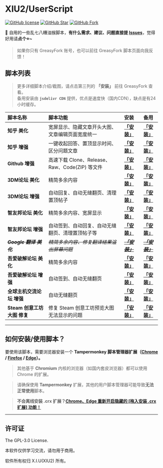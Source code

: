 # XIU2/UserScript

[![GitHub license](https://img.shields.io/github/license/XIU2/UserScript.svg?style=flat-square&color=4285dd)](https://github.com/XIU2/UserScript/blob/master/LICENSE)
[![GitHub Star](https://img.shields.io/github/stars/XIU2/UserScript.svg?style=flat-square&label=Star&color=4285dd)](https://github.com/XIU2/UserScript/stargazers)
[![GitHub Fork](https://img.shields.io/github/forks/XIU2/UserScript.svg?style=flat-square&label=Fork&color=4285dd)](https://github.com/XIU2/UserScript/network/members)

🔨 自用的一些乱七八糟油猴脚本，**有什么需求、建议、问题直接提 [Issues](https://github.com/XIU2/UserScript/issues/new/choose)**，觉得好用请**点个⭐~**  

> 如果你只有 GreasyFork 账号，也可以前往 GreasyFork 脚本页面向我反馈！  

## 脚本列表

> 更多详细脚本介绍/截图，请点击第三列的 **「安装」** 前往 GreasyFork 查看。  
> 备用安装由 **`jsdelivr CDN`** 提供，优点是速度快（国内CDN），缺点是有24小时缓存。   

| 脚本名称 | 脚本功能 | 安装 | 备用 |
| :---- | :---- | :----: | :----: |
| **知乎 美化** | 宽屏显示、隐藏文章开头大图、文章编辑页面宽度统一 | **[「安装」](https://greasyfork.org/scripts/412212)** | **[「安装」](https://cdn.jsdelivr.net/gh/XIU2/UserScript@master/Zhihu-Beautification.user.js)** |
| **知乎 增强** | 一键收起回答、置顶显示时间、区分问题文章 | **[「安装」](https://greasyfork.org/scripts/412205)** | **[「安装」](https://cdn.jsdelivr.net/gh/XIU2/UserScript@master/Zhihu-Enhanced.user.js)** |
|  **Github 增强** | 高速下载 Clone、Release、Raw、Code(ZIP) 等文件 | **[「安装」](https://greasyfork.org/scripts/412245)** | **[「安装」](https://cdn.jsdelivr.net/gh/XIU2/UserScript@master/GithubEnhanced-High-Speed-Download.user.js)** |
| **3DM论坛 美化** | 精简多余内容 | **[「安装」](https://greasyfork.org/scripts/413593)** | **[「安装」](https://cdn.jsdelivr.net/gh/XIU2/UserScript@master/3dm-Beautification.user.js)** |
| **3DM论坛 增强** | 自动回复、自动无缝翻页、清理置顶帖子 | **[「安装」](https://greasyfork.org/scripts/412890)** | **[「安装」](https://cdn.jsdelivr.net/gh/XIU2/UserScript@master/3dm-Enhanced.user.js)** |
| **智友邦论坛 美化** | 精简多余内容、宽屏显示 | **[「安装」](https://greasyfork.org/scripts/412361)** | **[「安装」](https://cdn.jsdelivr.net/gh/XIU2/UserScript@master/Zhiyoo-Beautification.user.js)** |
| **智友邦论坛 增强** | 自动签到、自动回复、自动无缝翻页、清理置顶帖子等 | **[「安装」](https://greasyfork.org/scripts/412362)** | **[「安装」](https://cdn.jsdelivr.net/gh/XIU2/UserScript@master/Zhiyoo-Enhanced.user.js)** |
|  ~~_**Google 翻译 美化**_~~ | ~~_精简多余内容、修复翻译结果溢出屏幕问题_~~ | ~~_**[「安装」](https://greasyfork.org/scripts/413721)**_~~ | ~~_**[「安装」](https://cdn.jsdelivr.net/gh/XIU2/UserScript@master/GoogleTranslate-Beautification.user.js)**_~~ |
| **吾爱破解论坛 美化** | 精简多余内容 | **[「安装」](https://greasyfork.org/scripts/412681)** | **[「安装」](https://cdn.jsdelivr.net/gh/XIU2/UserScript@master/52pojie-Beautification.user.js)** |
| **吾爱破解论坛 增强** | 自动签到、自动无缝翻页 | **[「安装」](https://greasyfork.org/scripts/412680)** | **[「安装」](https://cdn.jsdelivr.net/gh/XIU2/UserScript@master/52pojie-Enhanced.user.js)** |
| **全球主机交流论坛 增强** | 自动无缝翻页 | **[「安装」](https://greasyfork.org/scripts/414005)** | **[「安装」](https://cdn.jsdelivr.net/gh/XIU2/UserScript@master/Hostloc-Enhanced.user.js)** |
| **Steam 创意工坊大图 修复** | 修复 Steam 创意工坊预览大图无法显示的问题 | **[「安装」](https://greasyfork.org/scripts/397666)** | **[「安装」](https://cdn.jsdelivr.net/gh/XIU2/UserScript@master/SteamWorkshopImageRepair.user.js)** |

****

## 如何安装/使用脚本？

要使用该脚本，需要浏览器安装一个 **Tampermonkey  脚本管理器扩展（[Chrome](https://xiu.lanzoux.com/b073l8d1e) / [Firefox](https://addons.mozilla.org/firefox/addon/tampermonkey/) / [Edge](https://microsoftedge.microsoft.com/addons/detail/tampermonkey/iikmkjmpaadaobahmlepeloendndfphd?hl=zh-CN)）。**  
 
> 其他基于 **Chromium** 内核的浏览器（如国内套皮浏览器）都可以使用 Chrome 的扩展。  

> 请确保使用 **Tampermonkey** 扩展，其他的用户脚本管理器可能导致**无法正常使用**脚本。

> **不会离线安装 .crx 扩展？[Chrome、Edge 重新开启隐藏的 [拖入安装 .crx 扩展] 功能！](https://zhuanlan.zhihu.com/p/276027099)**  

****

## 许可证

The GPL-3.0 License.

本软件仅供学习交流，请勿用于商用。  

软件所有权归 X.I.U(XIU2) 所有。  